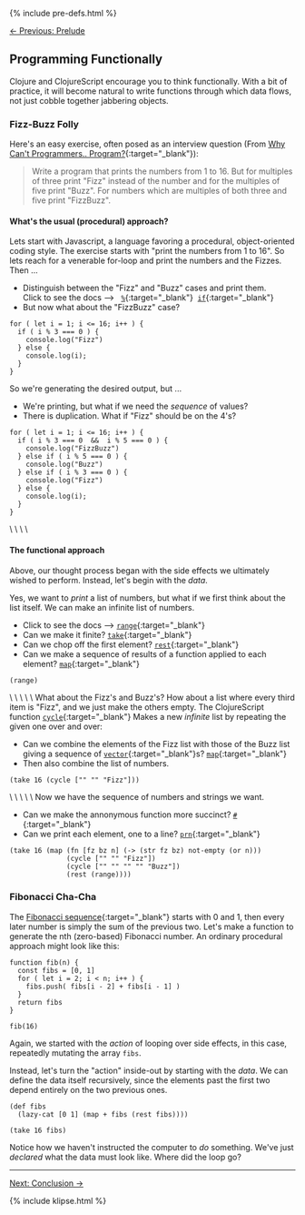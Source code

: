 
{% include pre-defs.html %}

[← Previous: Prelude](prelude.html)

## Programming Functionally

Clojure and ClojureScript encourage you to think functionally. With a bit of
practice, it will become natural to write functions through which data flows,
not just cobble together jabbering objects.

### Fizz-Buzz Folly

Here's an easy exercise, often posed as an interview question (From
[Why Can't Programmers.. Program?](https://blog.codinghorror.com/why-cant-programmers-program/){:target="_blank"}):

> Write a program that prints the numbers from 1 to 16. But for multiples of
> three print "Fizz" instead of the number and for the multiples of five print
> "Buzz". For numbers which are multiples of both three and five print
> "FizzBuzz".

#### What's the usual (procedural) approach?

Lets start with Javascript, a language favoring a procedural, object-oriented
coding style. The exercise starts with "print the numbers from 1 to 16". So
lets reach for a venerable for-loop and print the numbers and the Fizzes. Then ...

- Distinguish between the "Fizz" and "Buzz" cases and print them. <br/>
  Click to see the docs -->
  &nbsp;&nbsp;[`%`](https://developer.mozilla.org/en-US/docs/Web/JavaScript/Reference/Operators/Arithmetic_Operators#Remainder){:target="_blank"}
  &nbsp;[`if`](https://developer.mozilla.org/en-US/docs/Web/JavaScript/Reference/Statements/if...else){:target="_blank"}
- But now what about the "FizzBuzz" case?
 
```klipse-es2017
for ( let i = 1; i <= 16; i++ ) {
  if ( i % 3 === 0 ) {
    console.log("Fizz")
  } else {
    console.log(i);
  }
}
```

So we're generating the desired output, but ...

- We're printing, but what if we need the _sequence_ of values?
- There is duplication. What if "Fizz" should be on the 4's?

```klipse-es2017
for ( let i = 1; i <= 16; i++ ) {
  if ( i % 3 === 0  &&  i % 5 === 0 ) {
    console.log("FizzBuzz")
  } else if ( i % 5 === 0 ) {
    console.log("Buzz")
  } else if ( i % 3 === 0 ) {
    console.log("Fizz")
  } else {
    console.log(i);
  }
}
```

\\
\\
\\
\\
&nbsp;

#### The functional approach

Above, our thought process began with the side effects we ultimately wished to
perform. Instead, let's begin with the _data_.

Yes, we want to _print_ a list of numbers, but what if we first think about
the list itself. We can make an infinite list of numbers.

- Click to see the docs --> [`range`](http://cljs.github.io/api/cljs.core/range){:target="_blank"}
- Can we make it finite? [`take`](http://cljs.github.io/api/cljs.core/take){:target="_blank"}
- Can we chop off the first element? [`rest`](http://cljs.github.io/api/cljs.core/rest){:target="_blank"}
- Can we make a sequence of results of a function applied to each
  element? [`map`](http://cljs.github.io/api/cljs.core/map){:target="_blank"}

```klipse
(range)
```

\\
\\
\\
\\
\\
What about the Fizz's and Buzz's? How about a list where every third item is
"Fizz", and we just make the others empty. The ClojureScript function [`cycle`](http://cljs.github.io/api/cljs.core/cycle){:target="_blank"}
Makes a new _infinite_ list by repeating the given one over and over: 

- Can we combine the elements of the Fizz list with those of the Buzz list
  giving a sequence of [`vector`](http://cljs.github.io/api/cljs.core/vector){:target="_blank"}s? [`map`](http://cljs.github.io/api/cljs.core/map){:target="_blank"}
- Then also combine the list of numbers.

```klipse
(take 16 (cycle ["" "" "Fizz"]))
```

\\
\\
\\
\\
\\
Now we have the sequence of numbers and strings we want.

- Can we make the annonymous function more succinct? [`#`](http://cljs.github.io/api/syntax/function){:target="_blank"}
- Can we print each element, one to a line? [`prn`](http://cljs.github.io/api/cljs.core/prn){:target="_blank"}

```klipse
(take 16 (map (fn [fz bz n] (-> (str fz bz) not-empty (or n)))
              (cycle ["" "" "Fizz"])
              (cycle ["" "" "" "" "Buzz"])
              (rest (range))))
```

### Fibonacci Cha-Cha

The [Fibonacci sequence](https://en.wikipedia.org/wiki/Fibonacci_number){:target="_blank"}
starts with 0 and 1, then every later number is simply the sum of the previous
two. Let's make a function to generate the nth (zero-based) Fibonacci number.
An ordinary procedural approach might look like this:

```klipse-es2017
function fib(n) {
  const fibs = [0, 1]
  for ( let i = 2; i < n; i++ ) {
    fibs.push( fibs[i - 2] + fibs[i - 1] )
  }
  return fibs
}

fib(16)
```

Again, we started with the _action_ of looping over side effects, in this
case, repeatedly mutating the array `fibs`.

Instead, let's turn the "action" inside-out by starting with the _data_. We
can define the data itself recursively, since the elements past the first two
depend entirely on the two previous ones.

```klipse
(def fibs
  (lazy-cat [0 1] (map + fibs (rest fibs))))

(take 16 fibs)
```

Notice how we haven't instructed the computer to _do_ something. We've just
_declared_ what the data must look like. Where did the loop go?

---

[Next: Conclusion →](conclusion.html)


{% include klipse.html %}

